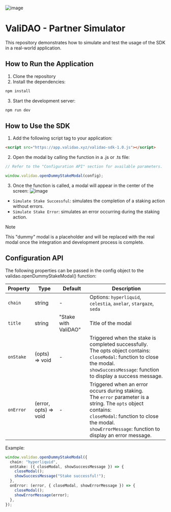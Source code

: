 ![image](https://github.com/user-attachments/assets/dd797f6c-cd48-4e9f-a7c5-41d6410e23f2)

# ValiDAO - Partner Simulator
This repository demonstrates how to simulate and test the usage of the SDK in a real-world application.

## How to Run the Application
1. Clone the repository
2. Install the dependencies:
```bash
npm install
```
3. Start the development server:
```bash
npm run dev
```

## How to Use the SDK
1. Add the following script tag to your application:
```html
<script src="https://app.validao.xyz/validao-sdk-1.0.js"></script>
```
2. Open the modal by calling the function in a .js or .ts file:
```typescript
// Refer to the "Configuration API" section for available parameters.  

window.validao.openDummyStakeModal(config);
```

3. Once the function is called, a modal will appear in the center of the screen:
![image](https://github.com/user-attachments/assets/78468865-4a90-4a64-b601-99ed9eded199)
- `Simulate Stake Successful`: simulates the completion of a staking action without errors.
- `Simulate Stake Error`: simulates an error occurring during the staking action.

> [!NOTE]
> This "dummy" modal is a placeholder and will be replaced with the real modal once the integration and development process is complete.
 
## Configuration API
The following properties can be passed in the config object to the validao.openDummyStakeModal() function:

| Property  | Type     | Default            | Description                                                                                                                                                                                                  |
|-----------|----------|--------------------|--------------------------------------------------------------------------------------------------------------------------------------------------------------------------------------------------------------|
| `chain`   | string   | -                  | Options: `hyperliquid`, `celestia`, `axelar`, `stargaze`, `seda`                                                                                                                                                      |
| `title`   | string   | "Stake with ValiDAO" | Title of the modal                                                                                                                                                                                            |
| `onStake` | (opts) => void | -                  | Triggered when the stake is completed successfully. <br> The opts object contains: <br> `closeModal`: function to close the modal. `showSuccessMessage`: function to display a success message. |
| `onError` | (error, opts) => void | -                  | Triggered when an error occurs during staking. <br> The `error` parameter is a string. The `opts` object contains: <br> `closeModal`: function to close the modal. <br> `showErrorMessage`: function to display an error message.          |

Example:

```typescript
window.validao.openDummyStakeModal({
  chain: "hyperliquid",
  onStake: ({ closeModal, showSuccessMessage }) => {
    closeModal();
    showSuccessMessage("Stake successful!");
  },
  onError: (error, { closeModal, showErrorMessage }) => {
    closeModal();
    showErrorMessage(error);
  },
});
```


